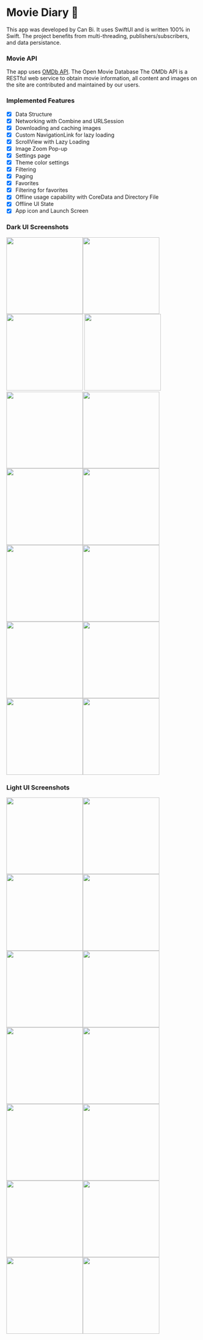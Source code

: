# Movie Diary 🚀
This app was developed by Can Bi. It uses SwiftUI and is written 100% in Swift. The project benefits from multi-threading, publishers/subscribers, and data persistance.

### Movie API
The app uses [OMDb API](http://omdbapi.com/). 
The Open Movie Database
The OMDb API is a RESTful web service to obtain movie information, all content and images on the site are contributed and maintained by our users.

### Implemented Features
- [x]  Data Structure
- [x]  Networking with Combine and URLSession
- [x]  Downloading and caching images
- [x]  Custom NavigationLink for lazy loading
- [x]  ScrollView with Lazy Loading
- [x]  Image Zoom Pop-up
- [x]  Settings page
- [x]  Theme color settings
- [x]  Filtering
- [x]  Paging
- [x]  Favorites
- [x]  Filtering for favorites
- [x]  Offline usage capability with CoreData and Directory File
- [x]  Offline UI State
- [x]  App icon and Launch Screen

### Dark UI Screenshots
<img src="Screenshots/dark-1.png" width="200"/><img src="Screenshots/dark-2.png" width="200"/><img src="Screenshots/dark-3.png" width="200"/> <img src="Screenshots/dark-4.png" width="200"/><img src="Screenshots/dark-5.png" width="200"/><img src="Screenshots/dark-6.png" width="200"/><img src="Screenshots/dark-7.png" width="200"/><img src="Screenshots/dark-8.png" width="200"/><img src="Screenshots/dark-9.png" width="200"/><img src="Screenshots/dark-10.png" width="200"/><img src="Screenshots/dark-11.png" width="200"/><img src="Screenshots/dark-12.png" width="200"/><img src="Screenshots/dark-13.png" width="200"/><img src="Screenshots/dark-14.png" width="200"/>
### Light UI Screenshots
<img src="Screenshots/light-1.png" width="200"/><img src="Screenshots/light-2.png" width="200"/><img src="Screenshots/light-3.png" width="200"/><img src="Screenshots/light-4.png" width="200"/><img src="Screenshots/light-5.png" width="200"/><img src="Screenshots/light-6.png" width="200"/><img src="Screenshots/light-7.png" width="200"/><img src="Screenshots/light-8.png" width="200"/><img src="Screenshots/light-9.png" width="200"/><img src="Screenshots/light-10.png" width="200"/><img src="Screenshots/light-11.png" width="200"/><img src="Screenshots/light-12.png" width="200"/><img src="Screenshots/light-13.png" width="200"/><img src="Screenshots/light-14.png" width="200"/>

